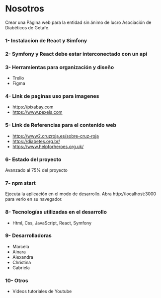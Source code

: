  # Nosotros
Crear una Página web para la entidad sin ánimo de lucro Asociación de Diabéticos de Getafe.
### 1-  Instalacion de React y Simfony
### 2- Symfony y React  debe estar interconectado con un api

### 3- Herramientas para organización y diseño
* Trello
* Figma

### 4- Link de paginas uso para imagenes
* https://pixabay.com
* https://www.pexels.com

### 5- Link de Referencias para el contenido web
* https://www2.cruzroja.es/sobre-cruz-roja
* https://diabetes.org.br/
* https://www.helpforheroes.org.uk/
### 6- Estado del proyecto
   Avanzado al 75% del proyecto

### 7- npm start
Ejecuta la aplicación en el modo de desarrollo.
Abra http://localhost:3000 para verlo en su navegador. 

### 8- Tecnologías utilizadas en el desarrollo
* Html, Css, JavaScript, React, Symfony 
### 9- Desarrolladoras
* Marcela 
* Ainara 
* Alexandra
* Christina
* Gabriela

### 10- Otros
* Videos tutoriales de Youtube

